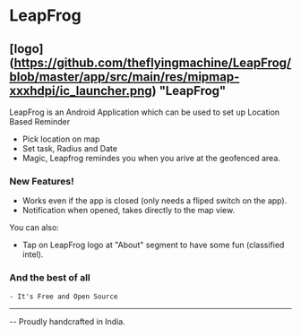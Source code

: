 # LeapFrog
[logo] (https://github.com/theflyingmachine/LeapFrog/blob/master/app/src/main/res/mipmap-xxxhdpi/ic_launcher.png) "LeapFrog"
-----------------------------------------



LeapFrog is an Android Application which can be used to set up Location Based Reminder

  - Pick location on map
  - Set task, Radius and Date
  - Magic, Leapfrog remindes you when you arive at the geofenced area.

### New Features!

  - Works even if the app is closed (only needs a fliped switch on the app).
  - Notification when opened, takes directly to the map view.


You can also:
  - Tap on LeapFrog logo at "About" segment to have some fun (classified intel).

### And the best of all

    - It's Free and Open Source
    
    
    
----------------------------------------
 -- Proudly handcrafted in India.

